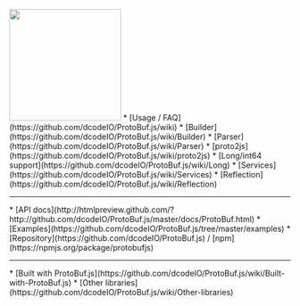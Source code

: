 <img src="https://raw.github.com/dcodeIO/ProtoBuf.js/master/ProtoBuf.png" width="200">
* [Usage / FAQ](https://github.com/dcodeIO/ProtoBuf.js/wiki)
* [Builder](https://github.com/dcodeIO/ProtoBuf.js/wiki/Builder)
* [Parser](https://github.com/dcodeIO/ProtoBuf.js/wiki/Parser)
* [proto2js](https://github.com/dcodeIO/ProtoBuf.js/wiki/proto2js)
* [Long/int64 support](https://github.com/dcodeIO/ProtoBuf.js/wiki/Long)
* [Services](https://github.com/dcodeIO/ProtoBuf.js/wiki/Services)
* [Reflection](https://github.com/dcodeIO/ProtoBuf.js/wiki/Reflection)
<hr />
* [API docs](http://htmlpreview.github.com/?http://github.com/dcodeIO/ProtoBuf.js/master/docs/ProtoBuf.html)
* [Examples](https://github.com/dcodeIO/ProtoBuf.js/tree/master/examples)
* [Repository](https://github.com/dcodeIO/ProtoBuf.js) / [npm](https://npmjs.org/package/protobufjs)
<hr />
* [Built with ProtoBuf.js](https://github.com/dcodeIO/ProtoBuf.js/wiki/Built-with-ProtoBuf.js)
* [Other libraries](https://github.com/dcodeIO/ProtoBuf.js/wiki/Other-libraries)